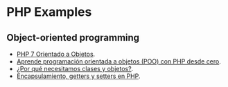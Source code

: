 # PHP Examples

## Object-oriented programming

- [PHP 7 Orientado a Objetos](https://tutorialphp.net/php-7-orientado-a-objetos/).
- [Aprende programación orientada a objetos (POO) con PHP desde cero](https://styde.net/aprende-programacion-orientada-a-objetos-poo-con-php/).
- [¿Por qué necesitamos clases y objetos?](https://styde.net/por-que-necesitamos-clases-y-objetos-php/).
- [Encapsulamiento, getters y setters en PHP](https://styde.net/encapsulamiento-y-uso-de-getters-y-setters-en-php/).

